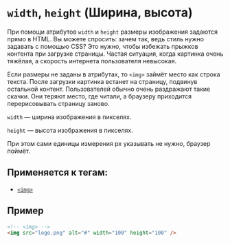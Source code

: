 # `width`, `height` (Ширина, высота)

При помощи атрибутов `width` и `height` размеры изображения задаются прямо в HTML. Вы можете спросить: зачем так, ведь стиль нужно задавать с помощью CSS? Это нужно, чтобы избежать прыжков контента при загрузке страницы. Частая ситуация, когда картинка очень тяжёлая, а скорость интернета пользователя невысокая.

Если размеры не заданы в атрибутах, то `<img>` займёт место как строка текста. После загрузки картинка встанет на страницу, подвинув остальной контент. Пользователей обычно очень раздражают такие скачки. Они теряют место, где читали, а браузеру приходится перерисовывать страницу заново.

`width` — ширина изображения в пикселях.

`height` — высота изображения в пикселях.

При этом сами единицы измерения px указывать не нужно, браузер поймёт.

## Применяется к тегам:

- [`<img>`](<../TAGS IMAGE/img (ИЗОБРАЖЕНИЕ).md>)

## Пример

```html
<!-- <img> -->
<img src="logo.png" alt="#" width="100" height="100" />
```
